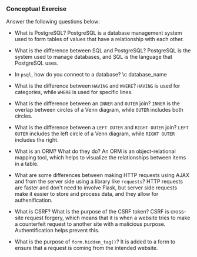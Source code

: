 ### Conceptual Exercise

Answer the following questions below:

- What is PostgreSQL?
  PostgreSQL is a database management system used to form tables of values that have a relationship with each other.

- What is the difference between SQL and PostgreSQL?
  PostgreSQL is the system used to manage databases, and SQL is the language that PostgreSQL uses.

- In `psql`, how do you connect to a database?
  \c database_name

- What is the difference between `HAVING` and `WHERE`?
  `HAVING` is used for categories, while `WHERE` is used for specific lines.

- What is the difference between an `INNER` and `OUTER` join?
  `INNER` is the overlap between circles of a Venn diagram, while `OUTER` includes both circles.

- What is the difference between a `LEFT OUTER` and `RIGHT OUTER` join?
  `LEFT OUTER` includes the left circle of a Venn diagram, while `RIGHT OUTER` includes the right.

- What is an ORM? What do they do?
  An ORM is an object-relational mapping tool, which helps to visualize the relationships between items in a table.

- What are some differences between making HTTP requests using AJAX 
  and from the server side using a library like `requests`?
  HTTP requests are faster and don't need to involve Flask, but server side requests make it easier to store and process data, and they allow for authenification.

- What is CSRF? What is the purpose of the CSRF token?
  CSRF is cross-site request forgery, which means that it is when a website tries to make a counterfeit request to another site with a malicious purpose. Authentification helps prevent this.

- What is the purpose of `form.hidden_tag()`?
  It is added to a form to ensure that a request is coming from the intended website.